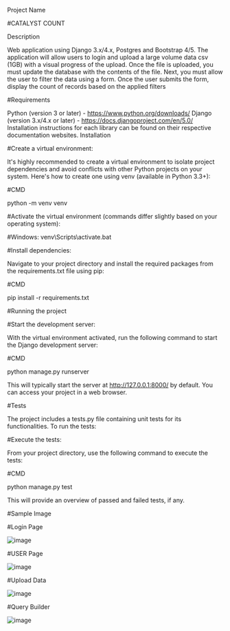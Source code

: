 Project Name

#CATALYST COUNT

Description

Web application using Django 3.x/4.x, Postgres and Bootstrap 4/5. The application will allow users to login and upload a large volume data csv (1GB) with a visual progress of the upload.
Once the file is uploaded, you must update the database with the contents of the file. Next, you must allow the user to filter the data using a form. Once the user submits the form, display the count of records based on the applied filters

#Requirements

Python (version 3 or later) - https://www.python.org/downloads/
Django (version 3.x/4.x or later) - https://docs.djangoproject.com/en/5.0/
Installation instructions for each library can be found on their respective documentation websites.
Installation

#Create a virtual environment:

It's highly recommended to create a virtual environment to isolate project dependencies and avoid conflicts with other Python projects on your system. Here's how to create one using venv (available in Python 3.3+):

#CMD

python -m venv venv

#Activate the virtual environment (commands differ slightly based on your operating system):

#Windows: venv\Scripts\activate.bat

#Install dependencies:

Navigate to your project directory and install the required packages from the requirements.txt file using pip:

#CMD

pip install -r requirements.txt

#Running the project

#Start the development server:

With the virtual environment activated, run the following command to start the Django development server:

#CMD

python manage.py runserver

This will typically start the server at http://127.0.0.1:8000/ by default. You can access your project in a web browser.

#Tests

The project includes a tests.py file containing unit tests for its functionalities. To run the tests:

#Execute the tests:

From your project directory, use the following command to execute the tests:

#CMD

python manage.py test

This will provide an overview of passed and failed tests, if any.

#Sample Image

#Login Page

![image](https://github.com/user-attachments/assets/f0a8fc79-8430-4530-91b0-d53188f907ba)

#USER Page

![image](https://github.com/user-attachments/assets/735b5146-1387-49b7-ab98-bb4adfeab3ca)

#Upload Data

![image](https://github.com/user-attachments/assets/6b2a889e-e477-4257-828b-7a63e428c50b)

#Query Builder

![image](https://github.com/user-attachments/assets/2cc7d272-d5a0-4b9f-a8d6-d9d0bfbbfae5)



